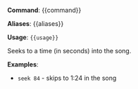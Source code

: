 **Command**: {{command}}

**Aliases**: {{aliases}}

**Usage**: `{{usage}}`


Seeks to a time (in seconds) into the song.


**Examples**:

* `seek 84` - skips to 1:24 in the song
